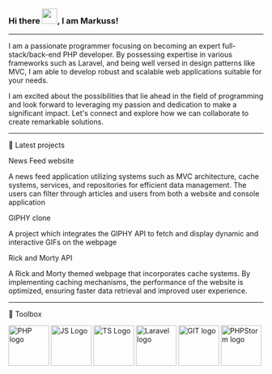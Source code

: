 ### Hi there <img src="https://raw.githubusercontent.com/MartinHeinz/MartinHeinz/master/wave.gif" width="30px">, I am Markuss!

---

I am a passionate programmer focusing on becoming an expert full-stack/back-end PHP developer. By possessing expertise in various frameworks such as Laravel, and being well versed in design patterns like MVC, I am able to develop robust and scalable web applications suitable for your needs. 

I am excited about the possibilities that lie ahead in the field of programming and look forward to leveraging my passion and dedication to make a significant impact. Let's connect and explore how we can collaborate to create remarkable solutions.

---

📘 Latest projects

News Feed website

A news feed application utilizing systems such as MVC architecture, cache systems, services, and repositories for efficient data management. The users can filter through articles and users from both a website and console application

GIPHY clone

A project which integrates the GIPHY API to fetch and display dynamic and interactive GIFs on the webpage

Rick and Morty API

A Rick and Morty themed webpage that incorporates cache systems. By implementing caching mechanisms, the performance of the website is optimized, ensuring faster data retrieval and improved user experience.

---

🧰 Toolbox

<img src="https://cdn.worldvectorlogo.com/logos/php-1.svg" alt="PHP logo" width="80" height="80"/> <img src="https://cdn.worldvectorlogo.com/logos/logo-javascript.svg" alt="JS Logo" width="80" height="80"/> <img src="https://cdn.worldvectorlogo.com/logos/typescript.svg" alt="TS Logo" width="80" height="80"/> <img src="https://cdn.worldvectorlogo.com/logos/laravel-2.svg" alt="Laravel logo" width="80" height="80"/> <img src="https://cdn.worldvectorlogo.com/logos/git-icon.svg" alt="GIT logo" width="80" height="80"/> <img src="https://cdn.worldvectorlogo.com/logos/phpstorm-1.svg" alt="PHPStorm logo" width="80" height="80"/>

